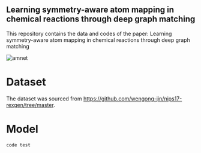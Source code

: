 ## Learning symmetry-aware atom mapping in chemical reactions through deep graph matching
This repository contains the data and codes of the paper: Learning symmetry-aware atom mapping in chemical reactions through deep graph matching

![amnet](https://github.com/maryamastero/Atom-matching-network/assets/60658276/595e55c1-014f-428a-a177-e31fd760ba3c)


 # Dataset
 The dataset was sourced from https://github.com/wengong-jin/nips17-rexgen/tree/master.


 # Model
```
code test
```

